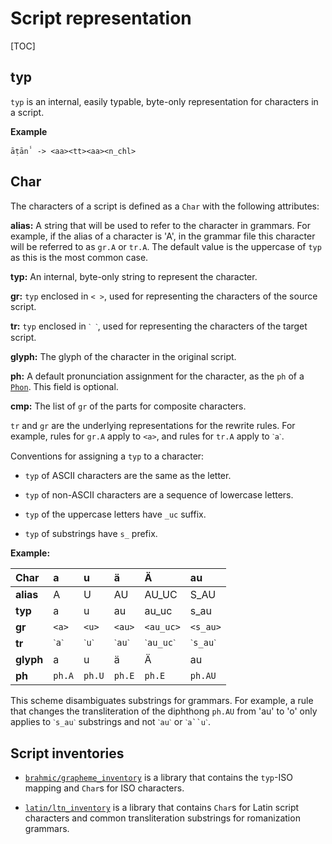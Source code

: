 # Script representation

[TOC]

## typ

`typ` is an internal, easily typable, byte-only representation for characters in a script.

**Example**

```
āṭānⸯ -> <aa><tt><aa><n_chl>
```

## Char

The characters of a script is defined as a `Char` with the following attributes:

**alias:** A string that will be used to refer to the character in grammars. For example, if the alias of a character is 'A', in the grammar file this character will be referred to as `gr.A` or `tr.A`. The default value is the uppercase of `typ` as this is the most common case.

**typ:** An internal, byte-only string to represent the character.

**gr:** `typ` enclosed in `< >`, used for representing the characters of the source script.

**tr:** `typ` enclosed in `ˋ ˋ`, used for representing the characters of the target script.

**glyph:** The glyph of the character in the original script.

**ph:** A default pronunciation assignment for the character, as the `ph` of a [`Phon`](https://github.com/google-research/nisaba/tree/main/nisaba/scripts/natural_translit/phonology/README.md). This field is optional.

**cmp:** The list of `gr` of the parts for composite characters.

`tr` and `gr` are the underlying representations for the rewrite rules. For example, rules for `gr.A` apply to `<a>`, and rules for `tr.A` apply to `ˋaˋ`.

Conventions for assigning a `typ` to a character:

* `typ` of ASCII characters are the same as the letter.

* `typ` of non-ASCII characters are a sequence of lowercase letters.

* `typ` of the uppercase letters have `_uc` suffix.

* `typ` of substrings have `s_` prefix.

**Example:**

Char      | a         | u         | ä         | Ä           | au
:---      | :---      | :---      | :---      | :---        | :---
**alias** | A         | U         | AU        | AU_UC       | S_AU
**typ**   | a         | u         | au        | au_uc       | s_au
**gr**    | `<a>`     | `<u>`     | `<au>`    | `<au_uc>`   | `<s_au>`
**tr**    | `ˋaˋ`     | `ˋuˋ`     | `ˋauˋ`    | `ˋau_ucˋ`   | `ˋs_auˋ`
**glyph** | a         | u         | ä         | Ä           | au
**ph**    | `ph.A`    | `ph.U`    | `ph.E`    | `ph.E`      | `ph.AU`

This scheme disambiguates substrings for grammars. For example, a rule that changes the transliteration of the diphthong `ph.AU` from 'au' to 'o' only applies to `ˋs_auˋ` substrings and not `ˋauˋ` or `ˋa``uˋ`.

## Script inventories

* [`brahmic/grapheme_inventory`](https://github.com/google-research/nisaba/tree/main/nisaba/scripts/natural_translit/brahmic/grapheme_inventory.py) is a library that contains the `typ`-ISO mapping and `Char`s for ISO characters.

* [`latin/ltn_inventory`](https://github.com/google-research/nisaba/tree/main/nisaba/scripts/natural_translit/latin/ltn_inventory.py) is a library that contains `Char`s for Latin script characters and common transliteration substrings for romanization grammars.
